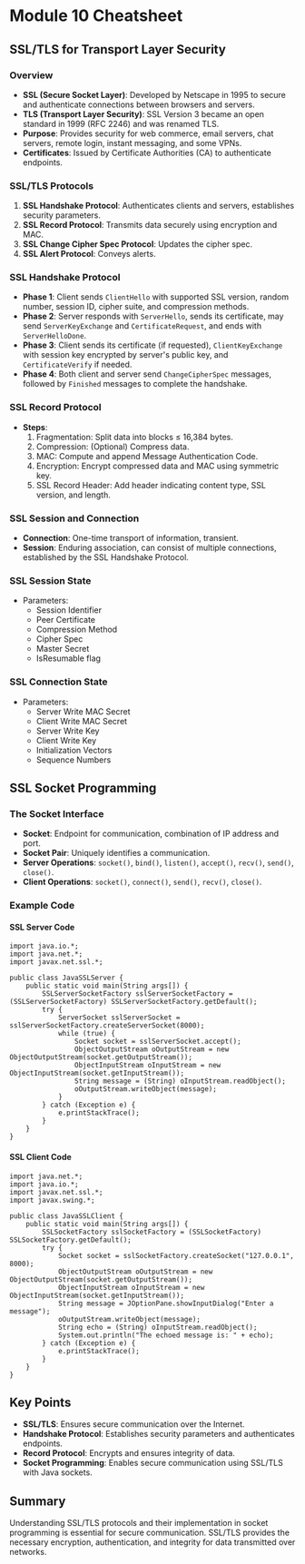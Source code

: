 # Module 10 Cheatsheet

## SSL/TLS for Transport Layer Security

### Overview
- **SSL (Secure Socket Layer)**: Developed by Netscape in 1995 to secure and authenticate connections between browsers and servers.
- **TLS (Transport Layer Security)**: SSL Version 3 became an open standard in 1999 (RFC 2246) and was renamed TLS.
- **Purpose**: Provides security for web commerce, email servers, chat servers, remote login, instant messaging, and some VPNs.
- **Certificates**: Issued by Certificate Authorities (CA) to authenticate endpoints.

### SSL/TLS Protocols
1. **SSL Handshake Protocol**: Authenticates clients and servers, establishes security parameters.
2. **SSL Record Protocol**: Transmits data securely using encryption and MAC.
3. **SSL Change Cipher Spec Protocol**: Updates the cipher spec.
4. **SSL Alert Protocol**: Conveys alerts.

### SSL Handshake Protocol
- **Phase 1**: Client sends `ClientHello` with supported SSL version, random number, session ID, cipher suite, and compression methods.
- **Phase 2**: Server responds with `ServerHello`, sends its certificate, may send `ServerKeyExchange` and `CertificateRequest`, and ends with `ServerHelloDone`.
- **Phase 3**: Client sends its certificate (if requested), `ClientKeyExchange` with session key encrypted by server's public key, and `CertificateVerify` if needed.
- **Phase 4**: Both client and server send `ChangeCipherSpec` messages, followed by `Finished` messages to complete the handshake.

### SSL Record Protocol
- **Steps**:
  1. Fragmentation: Split data into blocks ≤ 16,384 bytes.
  2. Compression: (Optional) Compress data.
  3. MAC: Compute and append Message Authentication Code.
  4. Encryption: Encrypt compressed data and MAC using symmetric key.
  5. SSL Record Header: Add header indicating content type, SSL version, and length.

### SSL Session and Connection
- **Connection**: One-time transport of information, transient.
- **Session**: Enduring association, can consist of multiple connections, established by the SSL Handshake Protocol.

### SSL Session State
- Parameters:
  - Session Identifier
  - Peer Certificate
  - Compression Method
  - Cipher Spec
  - Master Secret
  - IsResumable flag

### SSL Connection State
- Parameters:
  - Server Write MAC Secret
  - Client Write MAC Secret
  - Server Write Key
  - Client Write Key
  - Initialization Vectors
  - Sequence Numbers

## SSL Socket Programming

### The Socket Interface
- **Socket**: Endpoint for communication, combination of IP address and port.
- **Socket Pair**: Uniquely identifies a communication.
- **Server Operations**: `socket()`, `bind()`, `listen()`, `accept()`, `recv()`, `send()`, `close()`.
- **Client Operations**: `socket()`, `connect()`, `send()`, `recv()`, `close()`.

### Example Code

#### SSL Server Code
```
import java.io.*;
import java.net.*;
import javax.net.ssl.*;

public class JavaSSLServer {
    public static void main(String args[]) {
        SSLServerSocketFactory sslServerSocketFactory = (SSLServerSocketFactory) SSLServerSocketFactory.getDefault();
        try {
            ServerSocket sslServerSocket = sslServerSocketFactory.createServerSocket(8000);
            while (true) {
                Socket socket = sslServerSocket.accept();
                ObjectOutputStream oOutputStream = new ObjectOutputStream(socket.getOutputStream());
                ObjectInputStream oInputStream = new ObjectInputStream(socket.getInputStream());
                String message = (String) oInputStream.readObject();
                oOutputStream.writeObject(message);
            }
        } catch (Exception e) {
            e.printStackTrace();
        }
    }
}
```

#### SSL Client Code
```
import java.net.*;
import java.io.*;
import javax.net.ssl.*;
import javax.swing.*;

public class JavaSSLClient {
    public static void main(String args[]) {
        SSLSocketFactory sslSocketFactory = (SSLSocketFactory) SSLSocketFactory.getDefault();
        try {
            Socket socket = sslSocketFactory.createSocket("127.0.0.1", 8000);
            ObjectOutputStream oOutputStream = new ObjectOutputStream(socket.getOutputStream());
            ObjectInputStream oInputStream = new ObjectInputStream(socket.getInputStream());
            String message = JOptionPane.showInputDialog("Enter a message");
            oOutputStream.writeObject(message);
            String echo = (String) oInputStream.readObject();
            System.out.println("The echoed message is: " + echo);
        } catch (Exception e) {
            e.printStackTrace();
        }
    }
}
```

## Key Points
- **SSL/TLS**: Ensures secure communication over the Internet.
- **Handshake Protocol**: Establishes security parameters and authenticates endpoints.
- **Record Protocol**: Encrypts and ensures integrity of data.
- **Socket Programming**: Enables secure communication using SSL/TLS with Java sockets.

## Summary 
Understanding SSL/TLS protocols and their implementation in socket programming is essential for secure communication. SSL/TLS provides the necessary encryption, authentication, and integrity for data transmitted over networks.

